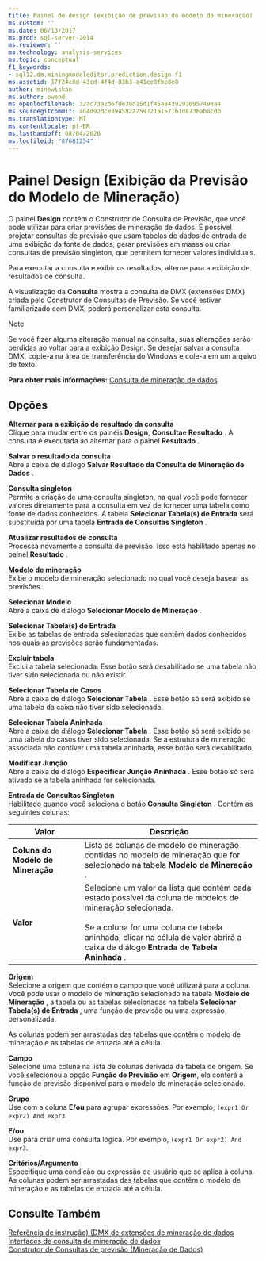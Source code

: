 ```yaml
---
title: Painel de design (exibição de previsão do modelo de mineração) | Microsoft Docs
ms.custom: ''
ms.date: 06/13/2017
ms.prod: sql-server-2014
ms.reviewer: ''
ms.technology: analysis-services
ms.topic: conceptual
f1_keywords:
- sql12.dm.miningmodeleditor.prediction.design.f1
ms.assetid: 17f24c8d-43cd-4f4d-83b3-a41ee8fbe8e8
author: minewiskan
ms.author: owend
ms.openlocfilehash: 32ac73a2d6fde38d15d1f45a8439293695749ea4
ms.sourcegitcommit: ad4d92dce894592a259721a1571b1d8736abacdb
ms.translationtype: MT
ms.contentlocale: pt-BR
ms.lasthandoff: 08/04/2020
ms.locfileid: "87681254"
---
```

# <a name="design-pane-mining-model-prediction-view"></a>Painel Design (Exibição da Previsão do Modelo de Mineração)
  O painel **Design** contém o Construtor de Consulta de Previsão, que você pode utilizar para criar previsões de mineração de dados. É possível projetar consultas de previsão que usam tabelas de dados de entrada de uma exibição da fonte de dados, gerar previsões em massa ou criar consultas de previsão singleton, que permitem fornecer valores individuais.  
  
 Para executar a consulta e exibir os resultados, alterne para a exibição de resultados de consulta.  
  
 A visualização da **Consulta** mostra a consulta de DMX (extensões DMX) criada pelo Construtor de Consultas de Previsão. Se você estiver familiarizado com DMX, poderá personalizar esta consulta.  
  
> [!NOTE]  
>  Se você fizer alguma alteração manual na consulta, suas alterações serão perdidas ao voltar para a exibição Design. Se desejar salvar a consulta DMX, copie-a na área de transferência do Windows e cole-a em um arquivo de texto.  
  
 **Para obter mais informações:** [Consulta de mineração de dados](data-mining/data-mining-queries.md)  
  
## <a name="options"></a>Opções  
 **Alternar para a exibição de resultado da consulta**  
 Clique para mudar entre os painéis **Design**, **Consulta**e **Resultado** . A consulta é executada ao alternar para o painel **Resultado** .  
  
 **Salvar o resultado da consulta**  
 Abre a caixa de diálogo **Salvar Resultado da Consulta de Mineração de Dados** .  
  
 **Consulta singleton**  
 Permite a criação de uma consulta singleton, na qual você pode fornecer valores diretamente para a consulta em vez de fornecer uma tabela como fonte de dados conhecidos. A tabela **Selecionar Tabela(s) de Entrada** será substituída por uma tabela **Entrada de Consultas Singleton** .  
  
 **Atualizar resultados de consulta**  
 Processa novamente a consulta de previsão. Isso está habilitado apenas no painel **Resultado** .  
  
 **Modelo de mineração**  
 Exibe o modelo de mineração selecionado no qual você deseja basear as previsões.  
  
 **Selecionar Modelo**  
 Abre a caixa de diálogo **Selecionar Modelo de Mineração** .  
  
 **Selecionar Tabela(s) de Entrada**  
 Exibe as tabelas de entrada selecionadas que contêm dados conhecidos nos quais as previsões serão fundamentadas.  
  
 **Excluir tabela**  
 Exclui a tabela selecionada. Esse botão será desabilitado se uma tabela não tiver sido selecionada ou não existir.  
  
 **Selecionar Tabela de Casos**  
 Abre a caixa de diálogo **Selecionar Tabela** . Esse botão só será exibido se uma tabela da caixa não tiver sido selecionada.  
  
 **Selecionar Tabela Aninhada**  
 Abre a caixa de diálogo **Selecionar Tabela** . Esse botão só será exibido se uma tabela do casos tiver sido selecionada. Se a estrutura de mineração associada não contiver uma tabela aninhada, esse botão será desabilitado.  
  
 **Modificar Junção**  
 Abre a caixa de diálogo **Especificar Junção Aninhada** . Esse botão só será ativado se a tabela aninhada for selecionada.  
  
 **Entrada de Consultas Singleton**  
 Habilitado quando você seleciona o botão **Consulta Singleton** . Contém as seguintes colunas:  
  
|Valor|Descrição|  
|-----------|-----------------|  
|**Coluna do Modelo de Mineração**|Lista as colunas de modelo de mineração contidas no modelo de mineração que for selecionado na tabela **Modelo de Mineração** .|  
|**Valor**|Selecione um valor da lista que contém cada estado possível da coluna de modelos de mineração selecionada.<br /><br /> Se a coluna for uma coluna de tabela aninhada, clicar na célula de valor abrirá a caixa de diálogo **Entrada de Tabela Aninhada** .|  
  
 **Origem**  
 Selecione a origem que contém o campo que você utilizará para a coluna. Você pode usar o modelo de mineração selecionado na tabela **Modelo de Mineração** , a tabela ou as tabelas selecionadas na tabela **Selecionar Tabela(s) de Entrada** , uma função de previsão ou uma expressão personalizada.  
  
 As colunas podem ser arrastadas das tabelas que contêm o modelo de mineração e as tabelas de entrada até a célula.  
  
 **Campo**  
 Selecione uma coluna na lista de colunas derivada da tabela de origem. Se você selecionou a opção **Função de Previsão** em **Origem**, ela conterá a função de previsão disponível para o modelo de mineração selecionado.  
  
 **Grupo**  
 Use com a coluna **E/ou** para agrupar expressões. Por exemplo, `(expr1 Or expr2) And expr3`.  
  
 **E/ou**  
 Use para criar uma consulta lógica. Por exemplo, `(expr1 Or expr2) And expr3`.  
  
 **Critérios/Argumento**  
 Especifique uma condição ou expressão de usuário que se aplica à coluna. As colunas podem ser arrastadas das tabelas que contêm o modelo de mineração e as tabelas de entrada até a célula.  
  
## <a name="see-also"></a>Consulte Também  
 [Referência de instrução&#41; &#40;DMX de extensões de mineração de dados](/sql/dmx/data-mining-extensions-dmx-statements)   
 [Interfaces de consulta de mineração de dados](data-mining/data-mining-query-tools.md)   
 [Construtor de Consultas de previsão &#40;Mineração de Dados&#41;](prediction-query-builder-data-mining.md)  
  
  
